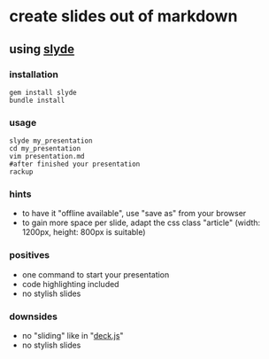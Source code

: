 # create slides out of markdown

## using [slyde](https://github.com/bloudermilk/slyde)

### installation

```
gem install slyde
bundle install
```

### usage

```
slyde my_presentation
cd my_presentation
vim presentation.md
#after finished your presentation
rackup
```

### hints

* to have it "offline available", use "save as" from your browser
* to gain more space per slide, adapt the css class "article" (width: 1200px, height: 800px is suitable)

### positives

* one command to start your presentation
* code highlighting included
* no stylish slides

### downsides

* no "sliding" like in "[deck.js](http://imakewebthings.com/deck.js/)"
* no stylish slides
